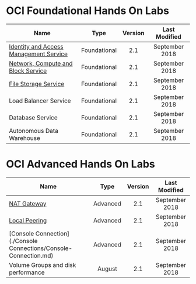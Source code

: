 # OCI Foundational Hands On Labs 


|                  **Name**              |    **Type**  | **Version** | **Last Modified** |
|----------------------------------------|:------------:|:-------:|:-------------:|
|[Identity and Access Management Service](./IAM-Practice/IAM-Practice.md) | Foundational |   2.1   |   September 2018   |
|[Network, Compute and Block Service ](./Compute-Practice/Compute-Practice.md)                        | Foundational |   2.1   |   September 2018   |
|[File Storage Service](./FSS-Practice/FSS-Practice.md)                  | Foundational |   2.1   |   September 2018   |
| Load Balancer Service                  | Foundational |   2.1   |   September 2018   |
| Database Service                       | Foundational |   2.1   |   September 2018   |
| Autonomous Data Warehouse              | Foundational |   2.1   |   September 2018   |



# OCI Advanced Hands On Labs 


|                  **Name**              |    **Type**  | **Version** | **Last Modified** |
|----------------------------------------|:------------:|:-------:|:-------------:|
|[NAT Gateway](./IAM-Practice/IAM-Practice.md) | Advanced |   2.1   |   September 2018   |
|[Local Peering ](./Compute-Practice/Compute-Practice.md)                        | Advanced |   2.1   |   September 2018   |
|[Console Connection](./Console Connections/Console-Connection.md)                  | Advanced |   2.1   |   September 2018   |
| Volume Groups and disk performance                  | August |   2.1   |   September 2018   |